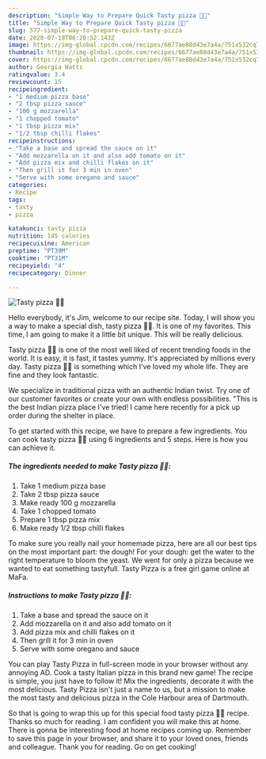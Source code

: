 ```yaml
---
description: "Simple Way to Prepare Quick Tasty pizza 🍕🍕"
title: "Simple Way to Prepare Quick Tasty pizza 🍕🍕"
slug: 577-simple-way-to-prepare-quick-tasty-pizza
date: 2020-07-18T06:20:52.143Z
image: https://img-global.cpcdn.com/recipes/6677ae88d43e7a4a/751x532cq70/tasty-pizza-🍕🍕-recipe-main-photo.jpg
thumbnail: https://img-global.cpcdn.com/recipes/6677ae88d43e7a4a/751x532cq70/tasty-pizza-🍕🍕-recipe-main-photo.jpg
cover: https://img-global.cpcdn.com/recipes/6677ae88d43e7a4a/751x532cq70/tasty-pizza-🍕🍕-recipe-main-photo.jpg
author: Georgia Watts
ratingvalue: 3.4
reviewcount: 15
recipeingredient:
- "1 medium pizza base"
- "2 tbsp pizza sauce"
- "100 g mozzarella"
- "1 chopped tomato"
- "1 tbsp pizza mix"
- "1/2 tbsp chilli flakes"
recipeinstructions:
- "Take a base and spread the sauce on it"
- "Add mozzarella on it and also add tomato on it"
- "Add pizza mix and chilli flakes on it"
- "Then grill it for 3 min in oven"
- "Serve with some oregano and sauce"
categories:
- Recipe
tags:
- tasty
- pizza

katakunci: tasty pizza 
nutrition: 145 calories
recipecuisine: American
preptime: "PT39M"
cooktime: "PT31M"
recipeyield: "4"
recipecategory: Dinner

---
```



![Tasty pizza 🍕🍕](https://img-global.cpcdn.com/recipes/6677ae88d43e7a4a/751x532cq70/tasty-pizza-🍕🍕-recipe-main-photo.jpg)

Hello everybody, it's Jim, welcome to our recipe site. Today, I will show you a way to make a special dish, tasty pizza 🍕🍕. It is one of my favorites. This time, I am going to make it a little bit unique. This will be really delicious.

Tasty pizza 🍕🍕 is one of the most well liked of recent trending foods in the world. It is easy, it is fast, it tastes yummy. It's appreciated by millions every day. Tasty pizza 🍕🍕 is something which I've loved my whole life. They are fine and they look fantastic.

We specialize in traditional pizza with an authentic Indian twist. Try one of our customer favorites or create your own with endless possibilities. &#34;This is the best Indian pizza place I&#39;ve tried! I came here recently for a pick up order during the shelter in place.


To get started with this recipe, we have to prepare a few ingredients. You can cook tasty pizza 🍕🍕 using 6 ingredients and 5 steps. Here is how you can achieve it.

<!--inarticleads1-->

##### The ingredients needed to make Tasty pizza 🍕🍕:

1. Take 1 medium pizza base
1. Take 2 tbsp pizza sauce
1. Make ready 100 g mozzarella
1. Take 1 chopped tomato
1. Prepare 1 tbsp pizza mix
1. Make ready 1/2 tbsp chilli flakes


To make sure you really nail your homemade pizza, here are all our best tips on the most important part: the dough! For your dough: get the water to the right temperature to bloom the yeast. We went for only a pizza because we wanted to eat something tastyfull. Tasty Pizza is a free girl game online at MaFa. 

<!--inarticleads2-->

##### Instructions to make Tasty pizza 🍕🍕:

1. Take a base and spread the sauce on it
1. Add mozzarella on it and also add tomato on it
1. Add pizza mix and chilli flakes on it
1. Then grill it for 3 min in oven
1. Serve with some oregano and sauce


You can play Tasty Pizza in full-screen mode in your browser without any annoying AD. Cook a tasty Italian pizza in this brand new game! The recipe is simple, you just have to follow it! Mix the ingredients, decorate it with the most delicious. Tasty Pizza isn&#39;t just a name to us, but a mission to make the most tasty and delicious pizza in the Cole Harbour area of Dartmouth. 

So that is going to wrap this up for this special food tasty pizza 🍕🍕 recipe. Thanks so much for reading. I am confident you will make this at home. There is gonna be interesting food at home recipes coming up. Remember to save this page in your browser, and share it to your loved ones, friends and colleague. Thank you for reading. Go on get cooking!
